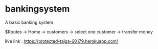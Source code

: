 # bankingsystem
A basic banking system

$Routes -> Home -> customers -> select one customer -> transfer money

live link : https://protected-taiga-60179.herokuapp.com/
